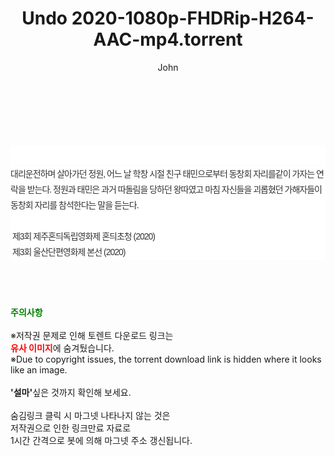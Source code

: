 ﻿---
layout: post
title:  "Undo 2020-1080p-FHDRip-H264-AAC-mp4.torrent"
author: John
categories: [ 영화 ]
tags: [  ]
image:  
description: "Undo 2020-1080p-FHDRip-H264-AAC-mp4 torrent 정보 공유"
toc: true
toc_sticky: true
---

<br>
<div class="view-img">
<a class="view_image" href="https://torrentmobile60.com/bbs/view_image.php?fn=%2Fdata%2Ffile%2Fmovie%2F2697634418_ymh1GdqM_02a61db832d2de25b337f99e373e82ae12d73050.jpg" target="_blank"><img alt="" class="img-tag" content="https://torrentmobile60.com/data/file/movie/2697634418_ymh1GdqM_02a61db832d2de25b337f99e373e82ae12d73050.jpg" itemprop="image" src="https://torrentmobile60.com/data/file/movie/2697634418_ymh1GdqM_02a61db832d2de25b337f99e373e82ae12d73050.jpg"/></a><a class="view_image" href="https://torrentmobile60.com/bbs/view_image.php?fn=%2Fdata%2Ffile%2Fmovie%2F2697634418_NF8IrAKC_4b1c0c7b4a23e05e3dde95a82dd253d92a5c5a68.jpg" target="_blank"><img alt="" class="img-tag" content="https://torrentmobile60.com/data/file/movie/2697634418_NF8IrAKC_4b1c0c7b4a23e05e3dde95a82dd253d92a5c5a68.jpg" itemprop="image" src="https://torrentmobile60.com/data/file/movie/2697634418_NF8IrAKC_4b1c0c7b4a23e05e3dde95a82dd253d92a5c5a68.jpg"/></a></div><div class="view-content" itemprop="description">
<p><br/></p><div class="title_area" style="margin:0px 0px 9px;padding:0px;list-style:none;font-size:12px;font-family:'나눔고딕', NanumGothic, '돋움', Dotum, Helvetica, 'AppleSDGothicNeo-Medium', AppleGothic, sans-serif;height:30px;float:none;background-color:rgb(255,255,255);"><h4 class="h_story" style="margin:5px 10px 0px 0px;padding:0px;list-style:none;font-size:12px;font-family:'돋움', sans-serif;height:18px;width:49px;background:url(&quot;https://ssl.pstatic.net/static/movie/2020/10/h_tx_sp5.png&quot;) no-repeat 0px -17px;float:left;"><strong class="blind" style="margin:0px;padding:0px;list-style:none;font-size:0px;font-family:inherit;color:inherit;width:1px;height:1px;line-height:0;">줄거리</strong></h4></div><p class="con_tx" style="margin-top:-7px;margin-bottom:-6px;list-style:none;font-size:14px;font-family:'나눔고딕', NanumGothic, '돋움', Dotum, Helvetica, 'AppleSDGothicNeo-Medium', AppleGothic, sans-serif;color:rgb(51,51,51);background-image:url(&quot;https://ssl.pstatic.net/static/movie/2014/01/blank.gif&quot;);letter-spacing:-1px;line-height:25px;background-color:rgb(255,255,255);">대리운전하며 살아가던 정원, 어느 날 학창 시절 친구 태민으로부터 동창회 자리를같이 가자는 연락을 받는다. 정원과 태민은 과거 따돌림을 당하던 왕따였고 마침 자신들을 괴롭혔던 가해자들이 동창회 자리를 참석한다는 말을 듣는다.<br style="list-style:none;font-size:12px;font-family:'돋움', sans-serif;color:rgb(0,0,0);"/> <br style="list-style:none;font-size:12px;font-family:'돋움', sans-serif;color:rgb(0,0,0);"/> 제3회 제주혼듸독립영화제 혼듸초청 (2020)<br style="list-style:none;font-size:12px;font-family:'돋움', sans-serif;color:rgb(0,0,0);"/> 제3회 울산단편영화제 본선 (2020)</p> </div>
    
<br><br><br>
<p data-ke-size="size16"><b><span style="color: green;">주의사항</span></b><br /><br />※저작권 문제로 인해 토렌트 다운로드 링크는<br /><b><span style="color: red;">유사 이미지</span></b>에 숨겨뒀습니다.<br />※Due to copyright issues, the torrent download link is hidden where it looks like an image.<br /><br /><b>'설마'</b>싶은 것까지 확인해 보세요.<br /><br />숨김링크 클릭 시 마그넷 나타나지 않는 것은<br />저작권으로 인한 링크만료 자료로<br />1시간 간격으로 봇에 의해 마그넷 주소 갱신됩니다.</p>
